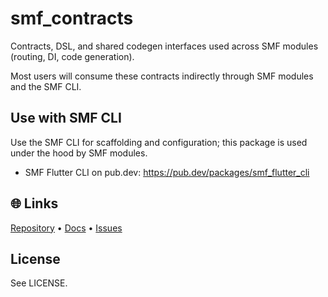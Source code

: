 # smf_contracts

Contracts, DSL, and shared codegen interfaces used across SMF modules (routing, DI, code generation).

Most users will consume these contracts indirectly through SMF modules and the SMF CLI.

## Use with SMF CLI
Use the SMF CLI for scaffolding and configuration; this package is used under the hood by SMF modules.

- SMF Flutter CLI on pub.dev: https://pub.dev/packages/smf_flutter_cli

## 🌐 Links
[Repository](https://github.com/saymyframe/smf_modules) • [Docs](https://doc.saymyframe.com) • [Issues](https://github.com/saymyframe/smf_modules/issues)

## License
See LICENSE.
